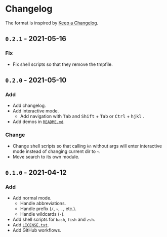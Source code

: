 # Changelog

The format is inspired by [Keep a Changelog](https://keepachangelog.com/en/1.0.0/).

## `0.2.1` - 2021-05-16

### Fix
- Fix shell scripts so that they remove the tmpfile.


## `0.2.0` - 2021-05-10

### Add
- Add changelog.
- Add interactive mode.
  - Add navigation with <kbd>Tab</kbd> and <kbd>Shift</kbd> + <kbd>Tab</kbd> or <kbd>Ctrl</kbd> + <kbd>hjkl</kbd> .
- Add demos in [`README.md`](README.md).


### Change
- Change shell scripts so that calling `kn` without args will enter interactive mode instead of changing current dir to `~`.
- Move search to its own module.


## `0.1.0` - 2021-04-12

### Add
- Add normal mode.
  - Handle abbreviations.
  - Handle prefix (`/`, `~`, `.`, etc.).
  - Handle wildcards (`-`).
- Add shell scripts for `bash`, `fish` and `zsh`.
- Add [`LICENSE.txt`](LICENSE.txt).
- Add GitHub workflows.
